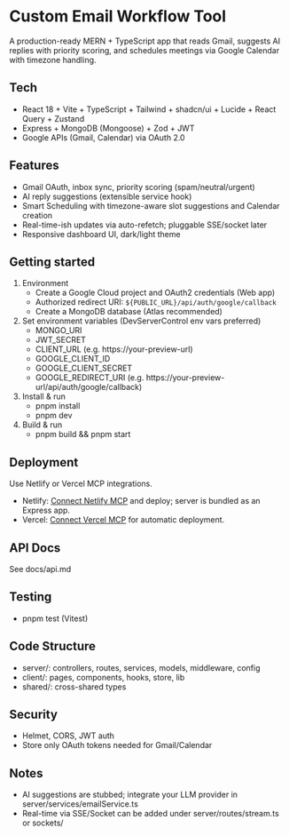 # Custom Email Workflow Tool

A production-ready MERN + TypeScript app that reads Gmail, suggests AI replies with priority scoring, and schedules meetings via Google Calendar with timezone handling.

## Tech
- React 18 + Vite + TypeScript + Tailwind + shadcn/ui + Lucide + React Query + Zustand
- Express + MongoDB (Mongoose) + Zod + JWT
- Google APIs (Gmail, Calendar) via OAuth 2.0

## Features
- Gmail OAuth, inbox sync, priority scoring (spam/neutral/urgent)
- AI reply suggestions (extensible service hook)
- Smart Scheduling with timezone-aware slot suggestions and Calendar creation
- Real-time-ish updates via auto-refetch; pluggable SSE/socket later
- Responsive dashboard UI, dark/light theme

## Getting started
1. Environment
   - Create a Google Cloud project and OAuth2 credentials (Web app)
   - Authorized redirect URI: `${PUBLIC_URL}/api/auth/google/callback`
   - Create a MongoDB database (Atlas recommended)
2. Set environment variables (DevServerControl env vars preferred)
   - MONGO_URI
   - JWT_SECRET
   - CLIENT_URL (e.g. https://your-preview-url)
   - GOOGLE_CLIENT_ID
   - GOOGLE_CLIENT_SECRET
   - GOOGLE_REDIRECT_URI (e.g. https://your-preview-url/api/auth/google/callback)
3. Install & run
   - pnpm install
   - pnpm dev
4. Build & run
   - pnpm build && pnpm start

## Deployment
Use Netlify or Vercel MCP integrations.
- Netlify: [Connect Netlify MCP](#open-mcp-popover) and deploy; server is bundled as an Express app.
- Vercel: [Connect Vercel MCP](#open-mcp-popover) for automatic deployment.

## API Docs
See docs/api.md

## Testing
- pnpm test (Vitest)

## Code Structure
- server/: controllers, routes, services, models, middleware, config
- client/: pages, components, hooks, store, lib
- shared/: cross-shared types

## Security
- Helmet, CORS, JWT auth
- Store only OAuth tokens needed for Gmail/Calendar

## Notes
- AI suggestions are stubbed; integrate your LLM provider in server/services/emailService.ts
- Real-time via SSE/Socket can be added under server/routes/stream.ts or sockets/

